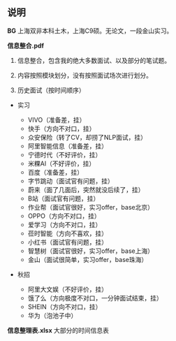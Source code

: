 ## 说明

**BG**
上海双非本科土木，上海C9硕。无论文，一段金山实习。

**信息整合.pdf**

1. 信息整合，包含我的绝大多数面试、以及部分的笔试题。

2. 内容按照模块划分，没有按照面试场次进行划分。

3. 历史面试（按时间顺序）

+ 实习
  - VIVO（准备差，挂）
  - 快手（方向不对口，挂）
  - 众安保险（转了CV，却捞了NLP面试，挂）
  - 阿里智能信息（准备差，挂）
  - 宁德时代（不好评价，挂）
  - 米粿AI（不好评价，挂）
  - 百度（准备差，挂）
  - 字节跳动（面试官有问题，挂）
  - 蔚来（面了几面后，突然就没后续了，挂）
  - B站（面试官有问题，挂）
  - 作业帮（面试官很好，实习offer，base北京）
  - OPPO（方向不对口，挂）
  - 爱学习（方向不对口，挂）
  - 莅时智能（方向不喜欢，挂）
  - 小红书（面试官有问题，挂）
  - 智慧树（面试官很好，实习offer，base上海）
  - 金山（面试很简单，实习offer，base珠海）

+ 秋招
  - 阿里大文娱（不好评价，挂）
  - 饿了么（方向极度不对口，一分钟面试结束，挂）
  - SHEIN（方向不对口，挂）
  - 华为（泡池子中）

**信息整理表.xlsx**
大部分的时间信息表
